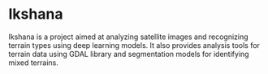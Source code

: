 # Ikshana
Ikshana is a project aimed at analyzing satellite images and recognizing terrain types using deep learning models. It also provides analysis tools for terrain data using GDAL library and segmentation models for identifying mixed terrains.
